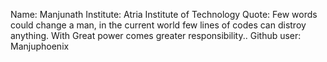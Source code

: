 Name: Manjunath
Institute: Atria Institute of Technology
Quote: Few words could change a man, in the current world few lines of codes can distroy anything. With Great power comes greater responsibility..
Github user: Manjuphoenix
